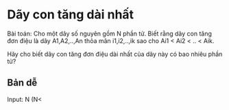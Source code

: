 # Dãy con tăng dài nhất

Bài toán: Cho một dãy số nguyên gồm N phần tử. Biết rằng dãy con tăng đơn điệu là dãy A1,A2,..,An thỏa mãn i1,i2,..,ik sao cho Ai1 < Ai2 < .. < Aik.

Hãy cho biết dãy con tăng đơn điệu dài nhất của dãy này có bao nhiêu phần tử?

## Bản dễ
Input: N (N<
